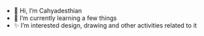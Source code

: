 - 🙋 Hi, I’m Cahyadesthian
- 🌱 I’m currently learning a few things 
- ✨ I’m interested design, drawing and other activities related to it


<!---
Cahyadesthian-156/Cahyadesthian-156 is a ✨ special ✨ repository because its `README.md` (this file) appears on your GitHub profile.
You can click the Preview link to take a look at your changes.
--->
